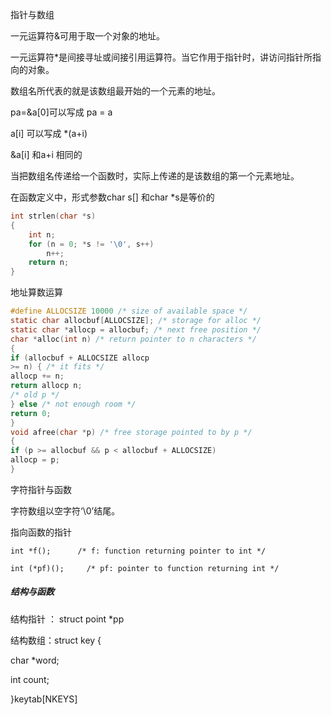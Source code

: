 指针与数组

一元运算符&可用于取一个对象的地址。

一元运算符*是间接寻址或间接引用运算符。当它作用于指针时，讲访问指针所指向的对象。

数组名所代表的就是该数组最开始的一个元素的地址。

pa=&a[0]可以写成 pa = a

a[i]  可以写成  *(a+i)

&a[i] 和a+i 相同的

当把数组名传递给一个函数时，实际上传递的是该数组的第一个元素地址。

在函数定义中，形式参数char s[] 和char *s是等价的 

```c
int strlen(char *s)
{
    int n;
    for (n = 0; *s != '\0', s++)
    	n++;
    return n;
}
```

地址算数运算

```c
#define ALLOCSIZE 10000 /* size of available space */
static char allocbuf[ALLOCSIZE]; /* storage for alloc */
static char *allocp = allocbuf; /* next free position */
char *alloc(int n) /* return pointer to n characters */
{
if (allocbuf + ALLOCSIZE allocp
>= n) { /* it fits */
allocp += n;
return allocp n;
/* old p */
} else /* not enough room */
return 0;
}
void afree(char *p) /* free storage pointed to by p */
{
if (p >= allocbuf && p < allocbuf + ALLOCSIZE)
allocp = p;
}
```

字符指针与函数

字符数组以空字符‘\0’结尾。

指向函数的指针

```
int *f();      /* f: function returning pointer to int */

int (*pf)();     /* pf: pointer to function returning int */
```

##### 结构与函数

结构指针 ： struct point *pp

结构数组：struct key {

char *word;

int count;

}keytab[NKEYS]